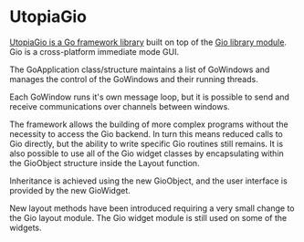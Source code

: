 # UtopiaGio
<a href="https://utopiagio.github.io/docs/">UtopiaGio is a Go framework library</a> built on top of the <a href="https://gioui.org">Gio library module</a>. Gio is a cross-platform immediate mode GUI.

The GoApplication class/structure maintains a list of GoWindows and manages the control of the GoWindows and their running threads.

Each GoWindow runs it's own message loop, but it is possible to send and receive communications over channels between windows.

The framework allows the building of more complex programs without the necessity to access the Gio backend. In turn this means reduced calls to Gio directly, but the ability to write specific Gio routines still remains. It is also possible to use all of the Gio widget classes by encapsulating within the GioObject structure inside the Layout function.
					
Inheritance is achieved using the new GioObject, and the user interface is provided by the new GioWidget.
					
New layout methods have been introduced requiring a very small change to the Gio layout module. The Gio widget module is still used on some of the widgets.
